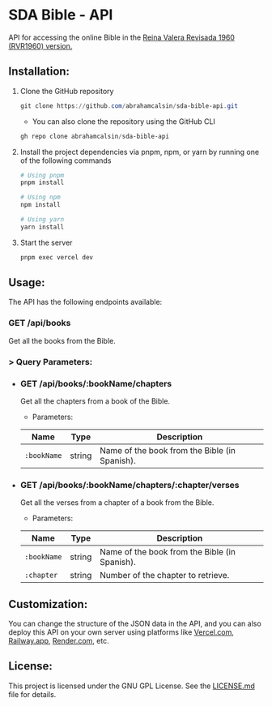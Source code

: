 # SDA Bible - API

API for accessing the online Bible in the [Reina Valera Revisada 1960 (RVR1960) version.](<https://es.wikipedia.org/wiki/Reina-Valera#Reina-Valera_Revisada_1960_(RVR1960)>)

## Installation:

1. Clone the GitHub repository

   ```powershell
   git clone https://github.com/abrahamcalsin/sda-bible-api.git
   ```

   - You can also clone the repository using the GitHub CLI

   ```powershell
   gh repo clone abrahamcalsin/sda-bible-api
   ```

2. Install the project dependencies via pnpm, npm, or yarn by running one of the following commands

   ```powershell
   # Using pnpm
   pnpm install

   # Using npm
   npm install

   # Using yarn
   yarn install
   ```

3. Start the server

   ```powershell
   pnpm exec vercel dev
   ```

## Usage:

The API has the following endpoints available:

### GET /api/books

Get all the books from the Bible.

### > Query Parameters:

- ### GET /api/books/:bookName/chapters

  Get all the chapters from a book of the Bible.

  - Parameters:

  | Name        | Type   | Description                                   |
  | ----------- | ------ | --------------------------------------------- |
  | `:bookName` | string | Name of the book from the Bible (in Spanish). |

- ### GET /api/books/:bookName/chapters/:chapter/verses

  Get all the verses from a chapter of a book from the Bible.

  - Parameters:

  | Name        | Type   | Description                                   |
  | ----------- | ------ | --------------------------------------------- |
  | `:bookName` | string | Name of the book from the Bible (in Spanish). |
  | `:chapter`  | string | Number of the chapter to retrieve.            |

## Customization:

You can change the structure of the JSON data in the API, and you can also deploy this API on your own server using platforms like [Vercel.com](https://vercel.com/), [Railway.app](https://railway.app/), [Render.com](https://render.com/), etc.

## License:

This project is licensed under the GNU GPL License. See the [LICENSE.md](<(LICENSE)>) file for details.
